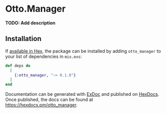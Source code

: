 # Otto.Manager

**TODO: Add description**

## Installation

If [available in Hex](https://hex.pm/docs/publish), the package can be installed
by adding `otto_manager` to your list of dependencies in `mix.exs`:

```elixir
def deps do
  [
    {:otto_manager, "~> 0.1.0"}
  ]
end
```

Documentation can be generated with [ExDoc](https://github.com/elixir-lang/ex_doc)
and published on [HexDocs](https://hexdocs.pm). Once published, the docs can
be found at <https://hexdocs.pm/otto_manager>.

